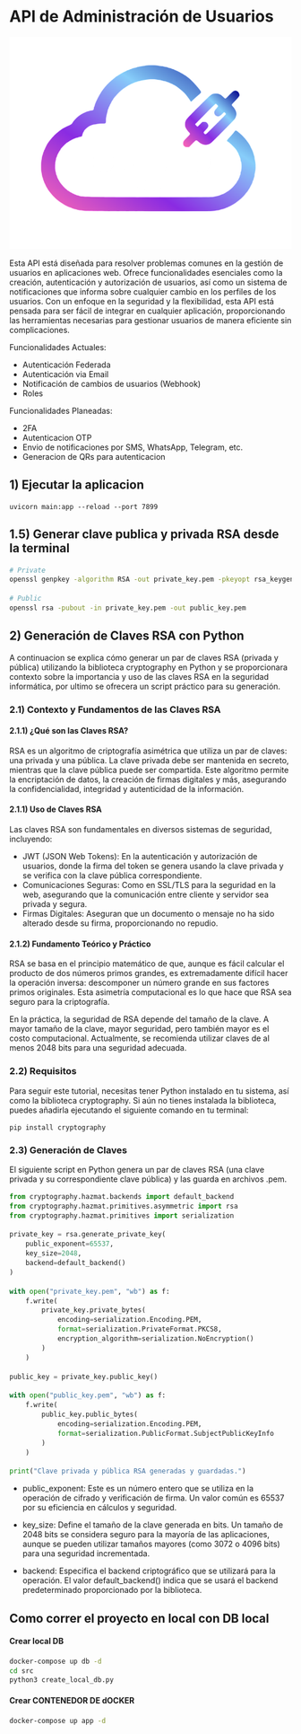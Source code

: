 # API de Administración de Usuarios

![Accounts](assets/logo-accounts.png)

Esta API está diseñada para resolver problemas comunes en la gestión de usuarios en aplicaciones web. Ofrece funcionalidades esenciales como la creación, autenticación y autorización de usuarios, así como un sistema de notificaciones que informa sobre cualquier cambio en los perfiles de los usuarios. Con un enfoque en la seguridad y la flexibilidad, esta API está pensada para ser fácil de integrar en cualquier aplicación, proporcionando las herramientas necesarias para gestionar usuarios de manera eficiente sin complicaciones.

Funcionalidades Actuales:

* Autenticación Federada
* Autenticación via Email
* Notificación de cambios de usuarios (Webhook)
* Roles 

Funcionalidades Planeadas:
* 2FA
* Autenticacion OTP
* Envio de notificaciones por SMS, WhatsApp, Telegram, etc.
* Generacion de QRs para autenticacion

## 1) Ejecutar la aplicacion

```shell
uvicorn main:app --reload --port 7899
```
## 1.5) Generar clave publica y privada RSA desde la terminal
```bash
# Private
openssl genpkey -algorithm RSA -out private_key.pem -pkeyopt rsa_keygen_bits:2048

# Public
openssl rsa -pubout -in private_key.pem -out public_key.pem
```

## 2) Generación de Claves RSA con Python

A continuacion se explica cómo generar un par de claves RSA (privada y pública) utilizando la biblioteca cryptography en Python y se proporcionara contexto sobre la importancia y uso de las claves RSA en la seguridad informática, por ultimo se ofrecera un script práctico para su generación.


### 2.1) Contexto y Fundamentos de las Claves RSA

#### 2.1.1) ¿Qué son las Claves RSA?
RSA es un algoritmo de criptografía asimétrica que utiliza un par de claves: una privada y una pública. La clave privada debe ser mantenida en secreto, mientras que la clave pública puede ser compartida. Este algoritmo permite la encriptación de datos, la creación de firmas digitales y más, asegurando la confidencialidad, integridad y autenticidad de la información.


#### 2.1.1) Uso de Claves RSA
Las claves RSA son fundamentales en diversos sistemas de seguridad, incluyendo:

* JWT (JSON Web Tokens): En la autenticación y autorización de usuarios, donde la firma del token se genera usando la clave privada y se verifica con la clave pública correspondiente.
* Comunicaciones Seguras: Como en SSL/TLS para la seguridad en la web, asegurando que la comunicación entre cliente y servidor sea privada y segura.
* Firmas Digitales: Aseguran que un documento o mensaje no ha sido alterado desde su firma, proporcionando no repudio.

#### 2.1.2) Fundamento Teórico y Práctico
RSA se basa en el principio matemático de que, aunque es fácil calcular el producto de dos números primos grandes, es extremadamente difícil hacer la operación inversa: descomponer un número grande en sus factores primos originales. Esta asimetría computacional es lo que hace que RSA sea seguro para la criptografía.

En la práctica, la seguridad de RSA depende del tamaño de la clave. A mayor tamaño de la clave, mayor seguridad, pero también mayor es el costo computacional. Actualmente, se recomienda utilizar claves de al menos 2048 bits para una seguridad adecuada.


### 2.2) Requisitos
Para seguir este tutorial, necesitas tener Python instalado en tu sistema, así como la biblioteca cryptography. Si aún no tienes instalada la biblioteca, puedes añadirla ejecutando el siguiente comando en tu terminal:

```shell
pip install cryptography
```

### 2.3) Generación de Claves

El siguiente script en Python genera un par de claves RSA (una clave privada y su correspondiente clave pública) y las guarda en archivos .pem.

```python
from cryptography.hazmat.backends import default_backend
from cryptography.hazmat.primitives.asymmetric import rsa
from cryptography.hazmat.primitives import serialization

private_key = rsa.generate_private_key(
    public_exponent=65537,
    key_size=2048,
    backend=default_backend()
)

with open("private_key.pem", "wb") as f:
    f.write(
        private_key.private_bytes(
            encoding=serialization.Encoding.PEM,
            format=serialization.PrivateFormat.PKCS8,
            encryption_algorithm=serialization.NoEncryption()
        )
    )

public_key = private_key.public_key()

with open("public_key.pem", "wb") as f:
    f.write(
        public_key.public_bytes(
            encoding=serialization.Encoding.PEM,
            format=serialization.PublicFormat.SubjectPublicKeyInfo
        )
    )

print("Clave privada y pública RSA generadas y guardadas.")
```

* public_exponent: Este es un número entero que se utiliza en la operación de cifrado y verificación de firma. Un valor común es 65537 por su eficiencia en cálculos y seguridad.

* key_size: Define el tamaño de la clave generada en bits. Un tamaño de 2048 bits se considera seguro para la mayoría de las aplicaciones, aunque se pueden utilizar tamaños mayores (como 3072 o 4096 bits) para una seguridad incrementada.

* backend: Especifica el backend criptográfico que se utilizará para la operación. El valor default_backend() indica que se usará el backend predeterminado proporcionado por la biblioteca.


## Como correr el proyecto en local con DB local

#### Crear local DB
```bash
docker-compose up db -d
cd src
python3 create_local_db.py
```

#### Crear CONTENEDOR DE dOCKER
```bash
docker-compose up app -d
```
